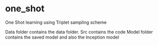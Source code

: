 # one_shot
One Shot learning using Triplet sampling scheme

Data folder contains the data folder. 
Src contains the code
Model folder contains the saved model and also the Inception model
